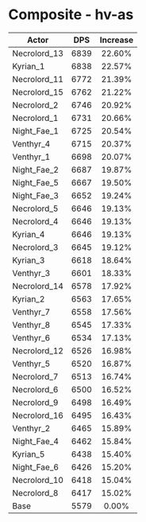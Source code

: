 # Composite - hv-as
| Actor | DPS | Increase |
|---|:---:|:---:|
|Necrolord_13|6839|22.60%|
|Kyrian_1|6838|22.57%|
|Necrolord_11|6772|21.39%|
|Necrolord_15|6762|21.22%|
|Necrolord_2|6746|20.92%|
|Necrolord_1|6731|20.66%|
|Night_Fae_1|6725|20.54%|
|Venthyr_4|6715|20.37%|
|Venthyr_1|6698|20.07%|
|Night_Fae_2|6687|19.87%|
|Night_Fae_5|6667|19.50%|
|Night_Fae_3|6652|19.24%|
|Necrolord_5|6646|19.13%|
|Necrolord_4|6646|19.13%|
|Kyrian_4|6646|19.13%|
|Necrolord_3|6645|19.12%|
|Kyrian_3|6618|18.64%|
|Venthyr_3|6601|18.33%|
|Necrolord_14|6578|17.92%|
|Kyrian_2|6563|17.65%|
|Venthyr_7|6558|17.56%|
|Venthyr_8|6545|17.33%|
|Venthyr_6|6534|17.13%|
|Necrolord_12|6526|16.98%|
|Venthyr_5|6520|16.87%|
|Necrolord_7|6513|16.74%|
|Necrolord_6|6500|16.52%|
|Necrolord_9|6498|16.49%|
|Necrolord_16|6495|16.43%|
|Venthyr_2|6465|15.89%|
|Night_Fae_4|6462|15.84%|
|Kyrian_5|6438|15.40%|
|Night_Fae_6|6426|15.20%|
|Necrolord_10|6418|15.04%|
|Necrolord_8|6417|15.02%|
|Base|5579|0.00%|
